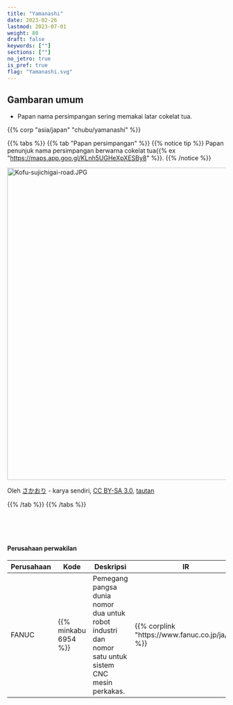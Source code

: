 ```yaml
---
title: "Yamanashi"
date: 2023-02-26
lastmod: 2023-07-01
weight: 80
draft: false
keywords: [""]
sections: [""]
no_jetro: true
is_pref: true
flag: "Yamanashi.svg"
---
```



<div class="main-desciption country-description">
    <h2 class="section-title">Gambaran umum</h2>
    <ul class="rule-list">
        <li>Papan nama persimpangan sering memakai latar cokelat tua.</li>
    </ul>
    {{% corp "asia/japan" "chubu/yamanashi" %}}
</div>

{{% tabs %}}
{{% tab "Papan persimpangan" %}}
{{% notice tip %}}
Papan penunjuk nama persimpangan berwarna cokelat tua{{% ex "https://maps.app.goo.gl/KLnh5UGHeXpXESBy8" %}}.
{{% /notice %}}

<div class="googlemap-if no-margin">
<p><a href="https://commons.wikimedia.org/wiki/File:Kofu-sujichigai-road.JPG#/media/File:Kofu-sujichigai-road.JPG"><img src="https://upload.wikimedia.org/wikipedia/commons/7/71/Kofu-sujichigai-road.JPG" alt="Kofu-sujichigai-road.JPG" height="720" width="960"></a></p>
<p>Oleh <a href="//commons.wikimedia.org/wiki/User:%E3%81%95%E3%81%8B%E3%81%8A%E3%82%8A" title="User:さかおり">さかおり</a> - karya sendiri, <a href="https://creativecommons.org/licenses/by-sa/3.0" title="Creative Commons Attribution-Share Alike 3.0">CC BY-SA 3.0</a>, <a href="https://commons.wikimedia.org/w/index.php?curid=11909139">tautan</a></p>
</div>

{{% /tab %}}
{{% /tabs %}}



<div class="container-corp mt-5" id="corp-desc" style="padding-top:50px">
    <h4 class="mb-4">Perusahaan perwakilan</h4>
    <table class="table table-striped table-bordered">
        <thead class="table-light">
            <tr>
                <th scope="col" class="col-width-2">Perusahaan</th>
                <th scope="col" class="col-width-1">Kode</th>
                <th scope="col" class="col-width-6">Deskripsi</th>
                <th scope="col" class="col-width-05">IR</th>
                <th scope="col" class="col-width-05">Dividen</th>
            </tr>
        </thead>
        <tbody class="corp-desc">
            <tr>
                <td>FANUC</td>
                <td>{{% minkabu 6954 %}}</td>
                <td>Pemegang pangsa dunia nomor dua untuk robot industri dan nomor satu untuk sistem CNC mesin perkakas.</td>
                <td>{{% corplink "https://www.fanuc.co.jp/ja/ir/" %}}</td>
                <td>{{% dividend "tokyo" "6954" %}}</td>
            </tr>
        </tbody>
    </table>
</div>
